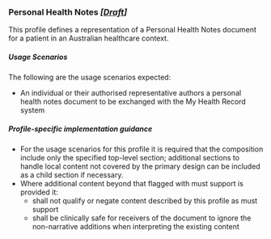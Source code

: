 ### Personal Health Notes *[[Draft](http://hl7.org/fhir/stu3/valueset-publication-status.html)]*

This profile defines a representation of a Personal Health Notes document for a patient in an Australian healthcare context. 

##### **Usage Scenarios**
The following are the usage scenarios expected:
* An individual or their authorised representative authors a personal health notes document to be exchanged with the My Health Record system

##### **Profile-specific implementation guidance**
* For the usage scenarios for this profile it is required that the composition include only the specified top-level section; additional sections to handle local content not covered by the primary design can be included as a child section if necessary.
* Where additional content beyond that flagged with must support is provided it:
    * shall not qualify or negate content described by this profile as must support
    * shall be clinically safe for receivers of the document to ignore the non-narrative additions when interpreting the existing content

